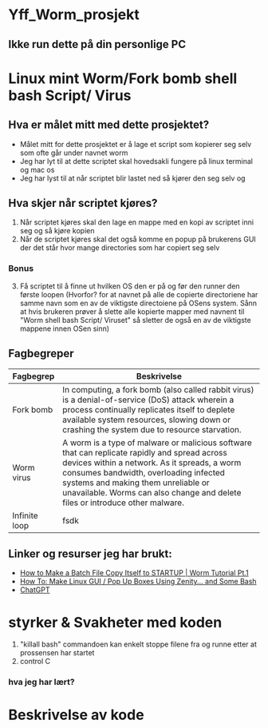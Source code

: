 # Yff_Worm_prosjekt
## Ikke run dette på din personlige PC
# Linux mint Worm/Fork bomb shell bash Script/ Virus

## Hva er målet mitt med dette prosjektet? 
* Målet mitt for dette prosjektet er å lage et script som kopierer seg selv som ofte går under navnet worm
* Jeg har lyt til at dette scriptet skal hovedsakli fungere på linux terminal og mac os
* Jeg har lyst til at når scriptet blir lastet ned så kjører den seg selv og
## Hva skjer når scriptet kjøres?
1. Når scriptet kjøres skal den lage en mappe med en kopi av scriptet inni seg og så kjøre kopien
2. Når de scriptet kjøres skal det også komme en popup på brukerens GUI der det står hvor mange directories som har copiert seg selv
### Bonus 
3. Få scriptet til å finne ut hvilken OS den er på og før den runner den første loopen (Hvorfor? for at navnet på alle de copierte directoriene har samme navn som en av de viktigste directoiene på OSens system. Sånn at hvis brukeren prøver å slette alle kopierte mapper med navnent til "Worm shell bash Script/ Viruset" så sletter de også en av de viktigste mappene innen OSen sinn)


## Fagbegreper
|Fagbegrep|Beskrivelse|
|--- |--- |
|Fork bomb|In computing, a fork bomb (also called rabbit virus) is a denial-of-service (DoS) attack wherein a process continually replicates itself to deplete available system resources, slowing down or crashing the system due to resource starvation. |
|Worm virus|A worm is a type of malware or malicious software that can replicate rapidly and spread across devices within a network. As it spreads, a worm consumes bandwidth, overloading infected systems and making them unreliable or unavailable. Worms can also change and delete files or introduce other malware.|
|Infinite loop|fsdk|


## Linker og resurser jeg har brukt:
* [How to Make a Batch File Copy Itself to STARTUP | Worm Tutorial Pt.1](https://youtu.be/stNJfwfwMJk?si=pEf5B6ODmQT83qnp)
* [How To: Make Linux GUI / Pop Up Boxes Using Zenity... and Some Bash](https://youtu.be/Viz0t5AWYt4?si=Gwa-wJFXBkmsH6Fv)
* [ChatGPT](https://chatgpt.com)

# styrker & Svakheter med koden
1. "killall bash" commandoen kan enkelt stoppe filene fra og runne etter at prossensen har startet
2. control C

### hva jeg har lært?


# Beskrivelse av kode

